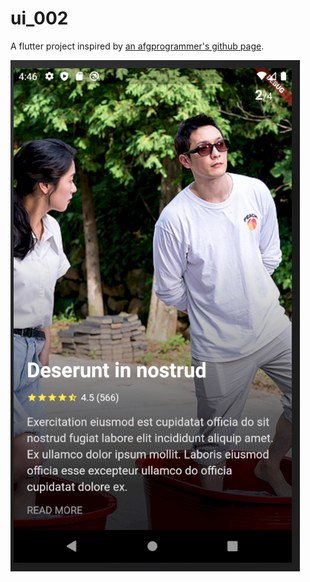 # ui_002

A flutter project inspired by [an afgprogrammer's github page](https://github.com/afgprogrammer/Flutter-trip-app-ui).

![HomePage](home_page.png)